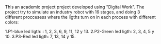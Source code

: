 This an academic project project developed using "Digital Work".
The project try to simulate an industry robot with 16 stages, and doing 3 different proccesess where the ligths turn on in each process with different colors:

1.P1-blue led ligth: : 1, 2, 3, 6, 9, 11, 12 y 13.
2.P2-Green led ligth:  2, 3, 4, 5 y 10.
3.P3-Red led ligth:  7, 13, 14 y 15.
